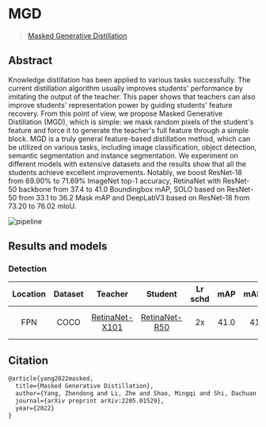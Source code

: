 # MGD

> [Masked Generative Distillation](https://arxiv.org/abs/2205.01529)

<!-- [ALGORITHM] -->

## Abstract

Knowledge distillation has been applied to various tasks successfully. The current distillation algorithm usually improves students' performance by imitating the output of the teacher. This paper shows that teachers can also improve students' representation power by guiding students' feature recovery. From this point of view, we propose Masked Generative Distillation (MGD), which is simple: we mask random pixels of the student's feature and force it to generate the teacher's full feature through a simple block. MGD is a truly general feature-based distillation method, which can be utilized on various tasks, including image classification, object detection, semantic segmentation and instance segmentation. We experiment on different models with extensive datasets and the results show that all the students achieve excellent improvements. Notably, we boost ResNet-18 from 69.90% to 71.69% ImageNet top-1 accuracy, RetinaNet with ResNet-50 backbone from 37.4 to 41.0 Boundingbox mAP, SOLO based on ResNet-50 from 33.1 to 36.2 Mask mAP and DeepLabV3 based on ResNet-18 from 73.20 to 76.02 mIoU.

![pipeline](https://github.com/yzd-v/MGD/raw/master/architecture.png)

## Results and models

### Detection

| Location | Dataset |                                                            Teacher                                                             |                                                        Student                                                         | Lr schd | mAP  | mAP(T) | mAP(S) |                       Config                        | Download                                                                                                                                                                                                                                                                                                                                                                                                              |
| :------: | :-----: | :----------------------------------------------------------------------------------------------------------------------------: | :--------------------------------------------------------------------------------------------------------------------: | :-----: | :--: | :----: | :----: | :-------------------------------------------------: | :-------------------------------------------------------------------------------------------------------------------------------------------------------------------------------------------------------------------------------------------------------------------------------------------------------------------------------------------------------------------------------------------------------------------- |
|   FPN    |  COCO   | [RetinaNet-X101](https://github.com/open-mmlab/mmdetection/blob/dev-3.x/configs/retinanet/retinanet_x101-64x4d_fpn_1x_coco.py) | [RetinaNet-R50](https://github.com/open-mmlab/mmdetection/blob/dev-3.x/configs/retinanet/retinanet_r50_fpn_2x_coco.py) |   2x    | 41.0 |  41.0  |  37.4  | [config](mgd_fpn_retina_x101_retina_r50_2x_coco.py) | [teacher](https://download.openmmlab.com/mmdetection/v2.0/retinanet/retinanet_x101_64x4d_fpn_1x_coco/retinanet_x101_64x4d_fpn_1x_coco_20200130-366f5af1.pth) \|[model](https://download.openmmlab.com/mmrazor/v1/mgd/mgd_fpn_retina_x101_retina_r50_2x_coco_20221209_191847-87141529.pth) \| [log](https://download.openmmlab.com/mmrazor/v1/mgd/mgd_fpn_retina_x101_retina_r50_2x_coco_20221209_191847-87141529.log) |

## Citation

```latex
@article{yang2022masked,
  title={Masked Generative Distillation},
  author={Yang, Zhendong and Li, Zhe and Shao, Mingqi and Shi, Dachuan and Yuan, Zehuan and Yuan, Chun},
  journal={arXiv preprint arXiv:2205.01529},
  year={2022}
}
```
